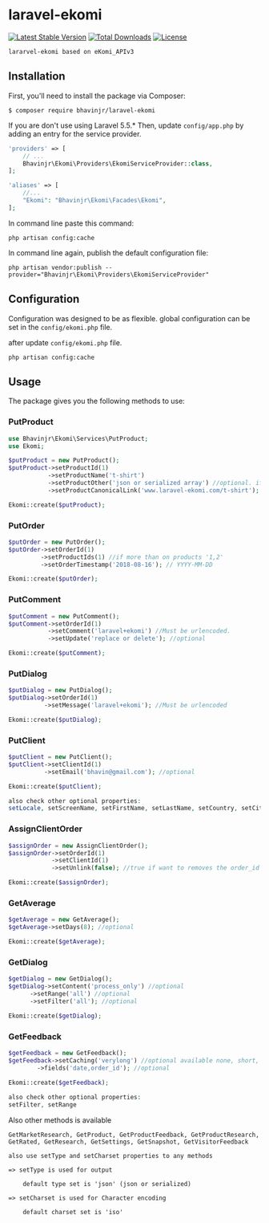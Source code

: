 # laravel-ekomi

[![Latest Stable Version](https://poser.pugx.org/bhavinjr/laravel-ekomi/v/stable)](https://packagist.org/packages/bhavinjr/laravel-ekomi)
[![Total Downloads](https://poser.pugx.org/bhavinjr/laravel-ekomi/downloads)](https://packagist.org/packages/bhavinjr/laravel-ekomi)
[![License](https://poser.pugx.org/bhavinjr/laravel-ekomi/license)](https://packagist.org/packages/bhavinjr/laravel-ekomi)

```
lararvel-ekomi based on eKomi_APIv3
```

## Installation

First, you'll need to install the package via Composer:

```shell
$ composer require bhavinjr/laravel-ekomi
```

If you are don't use using Laravel 5.5.* Then, update `config/app.php` by adding an entry for the service provider.


```php
'providers' => [
    // ...
    Bhavinjr\Ekomi\Providers\EkomiServiceProvider::class,
];

'aliases' => [
    //...
    "Ekomi": "Bhavinjr\Ekomi\Facades\Ekomi",
];
```

In command line paste this command:
```shell
php artisan config:cache
```

In command line again, publish the default configuration file:
```shell
php artisan vendor:publish --provider="Bhavinjr\Ekomi\Providers\EkomiServiceProvider"
```

## Configuration

Configuration was designed to be as flexible.
global configuration can be set in the `config/ekomi.php` file.

after update `config/ekomi.php` file.
```shell
php artisan config:cache
```

## Usage

The package gives you the following methods to use:

### PutProduct

```php
use Bhavinjr\Ekomi\Services\PutProduct;
use Ekomi;

$putProduct = new PutProduct();
$putProduct->setProductId(1)
           ->setProductName('t-shirt')
           ->setProductOther('json or serialized array') //optional. if has additional data such as categories, image_urls etc..
           ->setProductCanonicalLink('www.laravel-ekomi.com/t-shirt'); //optional

Ekomi::create($putProduct);
```

### PutOrder

```php
$putOrder = new PutOrder();
$putOrder->setOrderId(1)
         ->setProductIds(1) //if more than on products '1,2'
         ->setOrderTimestamp('2018-08-16'); // YYYY-MM-DD

Ekomi::create($putOrder);
```

### PutComment

```php
$putComment = new PutComment();
$putComment->setOrderId(1)
           ->setComment('laravel+ekomi') //Must be urlencoded.
           ->setUpdate('replace or delete'); //optional

Ekomi::create($putComment);
```

### PutDialog

```php
$putDialog = new PutDialog();
$putDialog->setOrderId(1)
          ->setMessage('laravel+ekomi'); //Must be urlencoded

Ekomi::create($putDialog);
```

### PutClient

```php
$putClient = new PutClient();
$putClient->setClientId(1)
          ->setEmail('bhavin@gmail.com'); //optional

Ekomi::create($putClient);

also check other optional properties: 
setLocale, setScreenName, setFirstName, setLastName, setCountry, setCity, setZip, setGender, setBirthdate, setMetadata 
```

### AssignClientOrder

```php
$assignOrder = new AssignClientOrder();
$assignOrder->setOrderId(1)
            ->setClientId(1)
            ->setUnlink(false); //true if want to removes the order_id assignment

Ekomi::create($assignOrder);
```

### GetAverage

```php
$getAverage = new GetAverage();
$getAverage->setDays(8); //optional

Ekomi::create($getAverage);
```

### GetDialog

```php
$getDialog = new GetDialog();
$getDialog->setContent('process_only') //optional
	  ->setRange('all') //optional
	  ->setFilter('all'); //optional

Ekomi::create($getDialog);
```

### GetFeedback

```php
$getFeedback = new GetFeedback();
$getFeedback->setCaching('verylong') //optional available none, short, middle, long, verylong
	    ->fields('date,order_id'); //optional
		  	
Ekomi::create($getFeedback);

also check other optional properties: 
setFilter, setRange
```


Also other methods is available 
```
GetMarketResearch, GetProduct, GetProductFeedback, GetProductResearch, GetRated, GetResearch, GetSettings, GetSnapshot, GetVisitorFeedback

also use setType and setCharset properties to any methods 

=> setType is used for output

	default type set is 'json' (json or serialized)

=> setCharset is used for Character encoding

	default charset set is 'iso'
```
